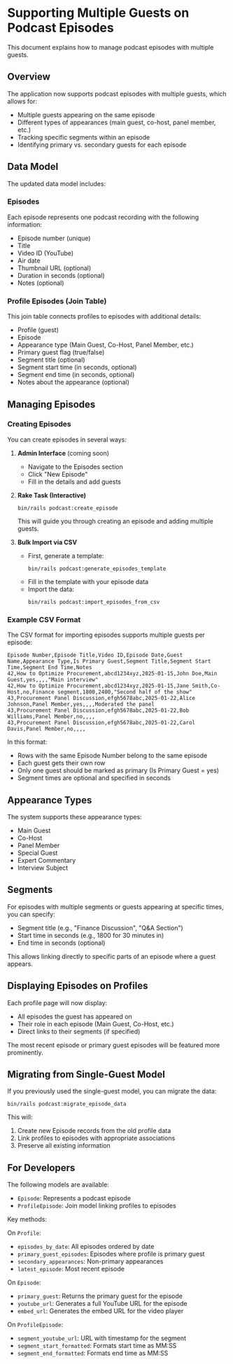 # Supporting Multiple Guests on Podcast Episodes

This document explains how to manage podcast episodes with multiple guests.

## Overview

The application now supports podcast episodes with multiple guests, which allows for:

- Multiple guests appearing on the same episode
- Different types of appearances (main guest, co-host, panel member, etc.)
- Tracking specific segments within an episode
- Identifying primary vs. secondary guests for each episode

## Data Model

The updated data model includes:

### Episodes

Each episode represents one podcast recording with the following information:
- Episode number (unique)
- Title
- Video ID (YouTube)
- Air date
- Thumbnail URL (optional)
- Duration in seconds (optional)
- Notes (optional)

### Profile Episodes (Join Table)

This join table connects profiles to episodes with additional details:
- Profile (guest)
- Episode 
- Appearance type (Main Guest, Co-Host, Panel Member, etc.)
- Primary guest flag (true/false)
- Segment title (optional)
- Segment start time (in seconds, optional)
- Segment end time (in seconds, optional)
- Notes about the appearance (optional)

## Managing Episodes

### Creating Episodes

You can create episodes in several ways:

1. **Admin Interface** (coming soon)
   - Navigate to the Episodes section
   - Click "New Episode"
   - Fill in the details and add guests

2. **Rake Task (Interactive)**
   ```
   bin/rails podcast:create_episode
   ```
   This will guide you through creating an episode and adding multiple guests.

3. **Bulk Import via CSV**
   - First, generate a template:
     ```
     bin/rails podcast:generate_episodes_template
     ```
   - Fill in the template with your episode data
   - Import the data:
     ```
     bin/rails podcast:import_episodes_from_csv
     ```

### Example CSV Format

The CSV format for importing episodes supports multiple guests per episode:

```csv
Episode Number,Episode Title,Video ID,Episode Date,Guest Name,Appearance Type,Is Primary Guest,Segment Title,Segment Start Time,Segment End Time,Notes
42,How to Optimize Procurement,abcd1234xyz,2025-01-15,John Doe,Main Guest,yes,,,,"Main interview"
42,How to Optimize Procurement,abcd1234xyz,2025-01-15,Jane Smith,Co-Host,no,Finance segment,1800,2400,"Second half of the show"
43,Procurement Panel Discussion,efgh5678abc,2025-01-22,Alice Johnson,Panel Member,yes,,,,Moderated the panel
43,Procurement Panel Discussion,efgh5678abc,2025-01-22,Bob Williams,Panel Member,no,,,,
43,Procurement Panel Discussion,efgh5678abc,2025-01-22,Carol Davis,Panel Member,no,,,,
```

In this format:
- Rows with the same Episode Number belong to the same episode
- Each guest gets their own row
- Only one guest should be marked as primary (Is Primary Guest = yes)
- Segment times are optional and specified in seconds

## Appearance Types

The system supports these appearance types:
- Main Guest
- Co-Host
- Panel Member
- Special Guest
- Expert Commentary
- Interview Subject

## Segments

For episodes with multiple segments or guests appearing at specific times, you can specify:
- Segment title (e.g., "Finance Discussion", "Q&A Section")
- Start time in seconds (e.g., 1800 for 30 minutes in)
- End time in seconds (optional)

This allows linking directly to specific parts of an episode where a guest appears.

## Displaying Episodes on Profiles

Each profile page will now display:
- All episodes the guest has appeared on
- Their role in each episode (Main Guest, Co-Host, etc.)
- Direct links to their segments (if specified)

The most recent episode or primary guest episodes will be featured more prominently.

## Migrating from Single-Guest Model

If you previously used the single-guest model, you can migrate the data:

```
bin/rails podcast:migrate_episode_data
```

This will:
1. Create new Episode records from the old profile data
2. Link profiles to episodes with appropriate associations
3. Preserve all existing information

## For Developers

The following models are available:

- `Episode`: Represents a podcast episode
- `ProfileEpisode`: Join model linking profiles to episodes

Key methods:

On `Profile`:
- `episodes_by_date`: All episodes ordered by date
- `primary_guest_episodes`: Episodes where profile is primary guest
- `secondary_appearances`: Non-primary appearances
- `latest_episode`: Most recent episode

On `Episode`:
- `primary_guest`: Returns the primary guest for the episode
- `youtube_url`: Generates a full YouTube URL for the episode
- `embed_url`: Generates the embed URL for the video player

On `ProfileEpisode`:
- `segment_youtube_url`: URL with timestamp for the segment
- `segment_start_formatted`: Formats start time as MM:SS
- `segment_end_formatted`: Formats end time as MM:SS